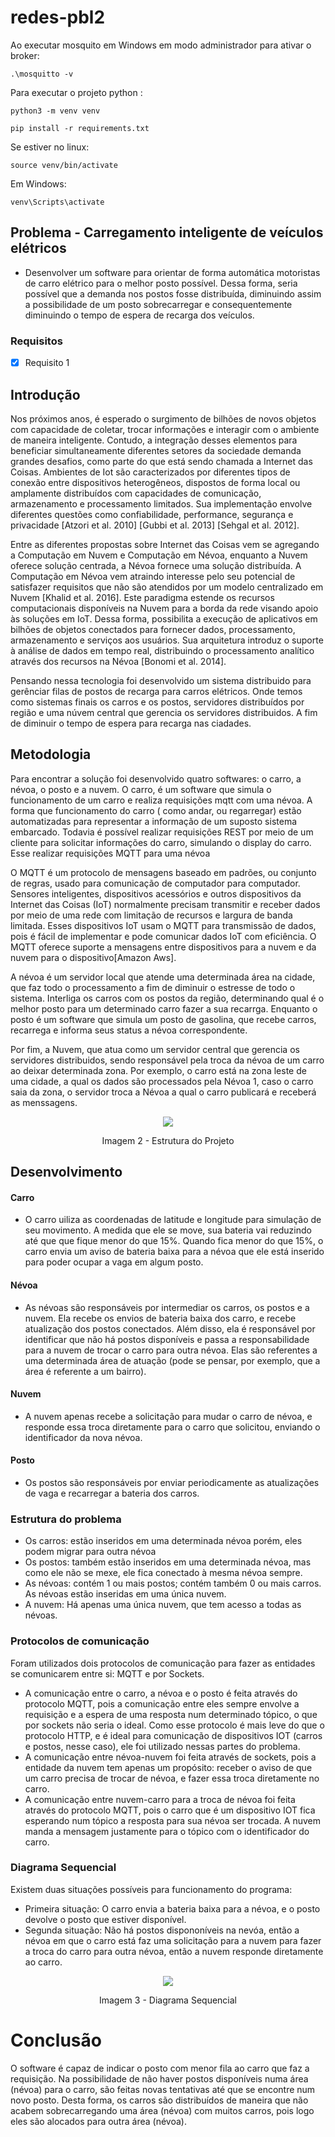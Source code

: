 # redes-pbl2

Ao executar mosquito em Windows em modo administrador para ativar o broker:

```
.\mosquitto -v
```

Para executar o projeto python :

```
python3 -m venv venv

pip install -r requirements.txt
```

Se estiver no linux:

```
source venv/bin/activate
```

Em Windows:

```
venv\Scripts\activate
```


## Problema - Carregamento inteligente de veículos elétricos
- Desenvolver um software para orientar de forma automática motoristas de carro elétrico para o melhor posto possível. Dessa forma, seria possível que a demanda nos postos fosse distribuída, diminuindo assim a possibilidade de um posto sobrecarregar e consequentemente diminuindo o tempo de espera de recarga dos veículos.

### Requisitos
- [x] Requisito 1

## Introdução

Nos próximos anos, é esperado o surgimento de bilhões de novos objetos com capacidade de coletar, trocar informações e interagir com o ambiente de maneira inteligente. Contudo, a integração desses elementos para beneficiar simultaneamente diferentes setores da sociedade demanda grandes desafios, como parte do que está sendo chamada a Internet das Coisas. Ambientes de Iot são caracterizados por diferentes tipos de conexão entre dispositivos heterogêneos, dispostos de forma local ou amplamente distribuídos com capacidades de comunicação, armazenamento e processamento limitados. Sua implementação envolve diferentes questões como confiabilidade, performance, segurança e privacidade [Atzori et al. 2010] [Gubbi et al. 2013] [Sehgal et al. 2012].

Entre as diferentes propostas sobre Internet das Coisas vem se agregando a Computação em Nuvem e Computação em Névoa, enquanto a Nuvem oferece solução centrada, a Névoa fornece uma solução distribuída. A Computação em Névoa vem atraindo interesse pelo seu potencial de satisfazer requisitos que não são atendidos por um modelo centralizado em Nuvem [Khalid et al. 2016]. Este paradigma estende os recursos computacionais disponíveis na Nuvem para a borda da rede visando apoio às soluções em IoT. Dessa forma, possibilita a execução de aplicativos em bilhões de objetos conectados para fornecer dados, processamento, armazenamento e serviços aos usuários. Sua arquitetura introduz o suporte à análise de dados em tempo real, distribuindo o processamento analítico através dos recursos na Névoa [Bonomi et al. 2014].

Pensando nessa tecnologia foi desenvolvido um sistema distribuido para gerênciar filas de postos de recarga para carros elétricos. Onde temos como sistemas finais os carros e os postos, servidores distribuídos por região e uma núvem central que gerencia os servidores distribuidos. A fim de diminuir o tempo de espera para recarga nas ciadades.

## Metodologia

Para encontrar a solução foi desenvolvido quatro softwares: o carro, a névoa, o posto e a nuvem. O carro, é um software que simula o funcionamento de um carro e realiza requisições mqtt com uma névoa. A forma que funcionamento do carro ( como andar, ou regarregar) estão automatizadas para representar a informação de um suposto sistema embarcado. Todavia é possível realizar requisições REST por meio de um cliente para solicitar informações do carro, simulando o display do carro. Esse realizar requisições MQTT para uma névoa

O MQTT é um protocolo de mensagens baseado em padrões, ou conjunto de regras, usado para comunicação de computador para computador. Sensores inteligentes, dispositivos acessórios e outros dispositivos da Internet das Coisas (IoT) normalmente precisam transmitir e receber dados por meio de uma rede com limitação de recursos e largura de banda limitada. Esses dispositivos IoT usam o MQTT para transmissão de dados, pois é fácil de implementar e pode comunicar dados IoT com eficiência. O MQTT oferece suporte a mensagens entre dispositivos para a nuvem e da nuvem para o dispositivo[Amazon Aws]. 

A névoa é um servidor local que atende uma determinada área na cidade, que faz todo o processamento a fim de diminuir o estresse de todo o sistema. Interliga os carros com os postos da região, determinando qual é o melhor posto para um determinado carro fazer a sua recarrga. Enquanto o posto é um software que simula um posto de gasolina, que recebe carros, recarrega e informa seus status a névoa correspondente.

Por fim, a Nuvem, que atua como um servidor central que gerencia os servidores distribuidos, sendo responsável pela troca da névoa de um carro ao deixar determinada zona. Por exemplo, o carro está na zona leste de uma cidade, a qual os dados são processados pela Névoa 1, caso o carro saia da zona, o servidor troca a Névoa a qual o carro publicará e receberá as menssagens.

<div id="image11" style="display: inline_block" align="center">
		<img src="/imagens/comunicacao.png"/><br>
		<p>
		Imagem 2 - Estrutura do Projeto
		</p>
	</div>
	

## Desenvolvimento

#### Carro 
- O carro uiliza as coordenadas de latitude e longitude para simulação de seu movimento. A medida que ele se move, sua bateria vai reduzindo até que que fique menor do que 15%. Quando fica menor do que 15%, o carro envia um aviso de bateria baixa para a névoa que ele está inserido para poder ocupar a vaga em algum posto.
#### Névoa
- As névoas são responsáveis por intermediar os carros, os postos e a nuvem. Ela recebe os envios de bateria baixa dos carro, e recebe atualização dos postos conectados. Além disso, ela é responsável por identificar que não há postos disponíveis e passa a responsabilidade para a nuvem de trocar o carro para outra névoa. Elas são referentes a uma determinada área de atuação (pode se pensar, por exemplo, que a área é referente a um bairro).
#### Nuvem
- A nuvem apenas recebe a solicitação para mudar o carro de névoa, e responde essa troca diretamente para o carro que solicitou, enviando o identificador da nova névoa.
#### Posto
- Os postos são responsáveis por enviar periodicamente as atualizações de vaga e recarregar a bateria dos carros.

### Estrutura do problema
- Os carros: estão inseridos em uma determinada névoa porém, eles podem migrar para outra névoa
- Os postos: também estão inseridos em uma determinada névoa, mas como ele não se mexe, ele fica conectado à mesma névoa sempre.
- As névoas: contém 1 ou mais postos; contém também 0 ou mais carros. As névoas estão inseridas em uma única nuvem.
- A nuvem: Há apenas uma única nuvem, que tem acesso a todas as névoas.


### Protocolos de comunicação
Foram utilizados dois protocolos de comunicação para fazer as entidades se comunicarem entre si: MQTT e por Sockets.
- A comunicação entre o carro, a névoa e o posto é feita através do protocolo MQTT, pois a comunicação entre eles sempre envolve a requisição e a espera de uma resposta num determinado tópico, o que por sockets não seria o ideal. Como esse protocolo é mais leve do que o protocolo HTTP, e é ideal para comunicação de dispositivos IOT (carros e postos, nesse caso), ele foi utilizado nessas partes do problema.
- A comunicação entre névoa-nuvem foi feita através de sockets, pois a entidade da nuvem tem apenas um propósito: receber o aviso de que um carro precisa de trocar de névoa, e fazer essa troca diretamente no carro.
- A comunicação entre nuvem-carro para a troca de névoa foi feita através do protocolo MQTT, pois o carro que é um dispositivo IOT fica esperando num tópico a resposta para sua névoa ser trocada. A nuvem manda a mensagem justamente para o tópico com o identificador do carro.
	


### Diagrama Sequencial

Existem duas situações possíveis para funcionamento do programa:

- Primeira situação: O carro envia a bateria baixa para a névoa, e o posto devolve o posto que estiver disponível.
- Segunda situação: Não há postos dispononíveis na nevóa, então a névoa em que o carro está faz uma solicitação para a nuvem para fazer a troca do carro para outra névoa, então a nuvem responde diretamente ao carro.
<div id="image11" style="display: inline_block" align="center">
		<img src="/imagens/sequencia.png"/><br>
		<p>
		Imagem 3 - Diagrama Sequencial
		</p>
	</div>

# Conclusão
O software é capaz de indicar o posto com menor fila ao carro que faz a requisição. Na possibilidade de não haver postos disponíveis numa área (névoa) para o carro, são feitas novas tentativas até que se encontre num novo posto. Desta forma, os carros são distribuídos de maneira que não acabem sobrecarregando uma área (névoa) com muitos carros, pois logo eles são alocados para outra área (névoa).
